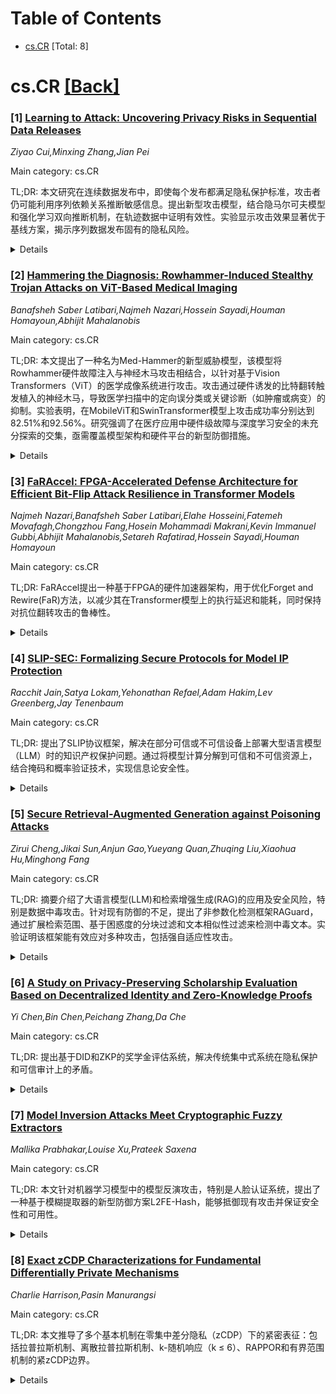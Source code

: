 <div id=toc></div>

# Table of Contents

- [cs.CR](#cs.CR) [Total: 8]


<div id='cs.CR'></div>

# cs.CR [[Back]](#toc)

### [1] [Learning to Attack: Uncovering Privacy Risks in Sequential Data Releases](https://arxiv.org/abs/2510.24807)
*Ziyao Cui,Minxing Zhang,Jian Pei*

Main category: cs.CR

TL;DR: 本文研究在连续数据发布中，即使每个发布都满足隐私保护标准，攻击者仍可能利用序列依赖关系推断敏感信息。提出新型攻击模型，结合隐马尔可夫模型和强化学习双向推断机制，在轨迹数据中证明有效性。实验显示攻击效果显著优于基线方案，揭示序列数据发布固有的隐私风险。


<details>
  <summary>Details</summary>
Motivation: 现实应用常需连续发布数据，而现有隐私保护技术主要针对单次发布。文章揭示一个关键漏洞：即使每次发布独立满足隐私要求（如差分隐私），攻击者仍能利用多轮发布间的时序相关性推断敏感信息，以往研究对此关注不足。

Method: 提出新型攻击框架，核心设计是将序列数据建模为隐马尔可夫过程，并采用强化学习驱动双向推理引擎（可同步利用历史与未来观测值）。在轨迹隐私场景中实例化该模型：将敏感位置作为隐藏状态，公开轨迹点为观测值，通过双向Viterbi算法推断用户真实位置。

Result: 在Geolife、Porto Taxi和SynMob数据集上验证：1) 攻击模型对敏感位置的推断准确率比单次发布攻击基线提升28-41%；2) 双向推理机制较单向模型提升16-23%准确率；3) 即使个体发布满足ε=1.0微分隐私，连续发布仍导致实际隐私预算膨胀至ε>4.0。

Conclusion: 时序相关性使连续数据发布面临新型复合隐私风险，需开发时间感知的隐私保护机制（如时序差分隐私、序列混淆策略）。实验证明双向依赖建模是隐私攻击的有效范式，该范式适用于医疗、金融等连续发布场景的隐私评估。

Abstract: Privacy concerns have become increasingly critical in modern AI and data
science applications, where sensitive information is collected, analyzed, and
shared across diverse domains such as healthcare, finance, and mobility. While
prior research has focused on protecting privacy in a single data release, many
real-world systems operate under sequential or continuous data publishing,
where the same or related data are released over time. Such sequential
disclosures introduce new vulnerabilities, as temporal correlations across
releases may enable adversaries to infer sensitive information that remains
hidden in any individual release. In this paper, we investigate whether an
attacker can compromise privacy in sequential data releases by exploiting
dependencies between consecutive publications, even when each individual
release satisfies standard privacy guarantees. To this end, we propose a novel
attack model that captures these sequential dependencies by integrating a
Hidden Markov Model with a reinforcement learning-based bi-directional
inference mechanism. This enables the attacker to leverage both earlier and
later observations in the sequence to infer private information. We instantiate
our framework in the context of trajectory data, demonstrating how an adversary
can recover sensitive locations from sequential mobility datasets. Extensive
experiments on Geolife, Porto Taxi, and SynMob datasets show that our model
consistently outperforms baseline approaches that treat each release
independently. The results reveal a fundamental privacy risk inherent to
sequential data publishing, where individually protected releases can
collectively leak sensitive information when analyzed temporally. These
findings underscore the need for new privacy-preserving frameworks that
explicitly model temporal dependencies, such as time-aware differential privacy
or sequential data obfuscation strategies.

</details>


### [2] [Hammering the Diagnosis: Rowhammer-Induced Stealthy Trojan Attacks on ViT-Based Medical Imaging](https://arxiv.org/abs/2510.24976)
*Banafsheh Saber Latibari,Najmeh Nazari,Hossein Sayadi,Houman Homayoun,Abhijit Mahalanobis*

Main category: cs.CR

TL;DR: 本文提出了一种名为Med-Hammer的新型威胁模型，该模型将Rowhammer硬件故障注入与神经木马攻击相结合，以针对基于Vision Transformers（ViT）的医学成像系统进行攻击。攻击通过硬件诱发的比特翻转触发植入的神经木马，导致医学扫描中的定向误分类或关键诊断（如肿瘤或病变）的抑制。实验表明，在MobileViT和SwinTransformer模型上攻击成功率分别达到82.51%和92.56%。研究强调了在医疗应用中硬件级故障与深度学习安全的未充分探索的交集，亟需覆盖模型架构和硬件平台的新型防御措施。


<details>
  <summary>Details</summary>
Motivation: 当前视觉Transformer（ViT）在医学图像分析中表现出色，但其大型注意力驱动模型对硬件级攻击（如Rowhammer）具有脆弱性。医学诊断系统的安全至关重要，一旦被攻击可导致严重的临床误判（如忽略肿瘤）。现有研究较少关注硬件故障与深度学习安全在医疗应用中的交叉威胁。

Method: 提出了Med-Hammer威胁模型，将Rowhammer硬件故障注入技术与神经木马攻击结合：1）通过在ViT模型中植入神经木马（如加入对抗性触发器）；2）利用Rowhammer攻击在硬件层诱导可控比特翻转，激活木马触发器。实验使用ISIC、Brain Tumor和MedMNIST数据集，评估了不同ViT架构（MobileViT、SwinTransformer）在攻击下的表现，并分析了模型稀疏性、注意力权重分布及层特征数等架构特性对攻击有效性的影响。

Result: 攻击在MobileViT和SwinTransformer中成功率分别为82.51%和92.56%，表明硬件级攻击可有效触发模型内部木马实现定向误诊。关键发现：a）模型稀疏性越高，木马激活所需比特翻转越少；b）注意力权重集中的层更容易被扰动；c）底层特征层对硬件攻击更具敏感性。攻击具有隐蔽性（不破坏正常功能）且高针对性（如精准抑制病灶区域标识）。

Conclusion: Med-Hammer暴露了医学ViT模型在硬件层面的安全漏洞——微小的硬件故障可激活预埋木马导致灾难性误诊。此威胁兼具隐蔽性和高效性，且模型架构特性（如稀疏度）直接影响攻击难度。因此，必须联合优化模型结构（如注意力机制加固）与硬件平台防护（如内存纠错机制），构建医疗AI系统的端到端安全体系。该研究为医疗设备安全标准制定提供了重要启示。

Abstract: Vision Transformers (ViTs) have emerged as powerful architectures in medical
image analysis, excelling in tasks such as disease detection, segmentation, and
classification. However, their reliance on large, attention-driven models makes
them vulnerable to hardware-level attacks. In this paper, we propose a novel
threat model referred to as Med-Hammer that combines the Rowhammer hardware
fault injection with neural Trojan attacks to compromise the integrity of
ViT-based medical imaging systems. Specifically, we demonstrate how malicious
bit flips induced via Rowhammer can trigger implanted neural Trojans, leading
to targeted misclassification or suppression of critical diagnoses (e.g.,
tumors or lesions) in medical scans. Through extensive experiments on benchmark
medical imaging datasets such as ISIC, Brain Tumor, and MedMNIST, we show that
such attacks can remain stealthy while achieving high attack success rates
about 82.51% and 92.56% in MobileViT and SwinTransformer, respectively. We
further investigate how architectural properties, such as model sparsity,
attention weight distribution, and the number of features of the layer, impact
attack effectiveness. Our findings highlight a critical and underexplored
intersection between hardware-level faults and deep learning security in
healthcare applications, underscoring the urgent need for robust defenses
spanning both model architectures and underlying hardware platforms.

</details>


### [3] [FaRAccel: FPGA-Accelerated Defense Architecture for Efficient Bit-Flip Attack Resilience in Transformer Models](https://arxiv.org/abs/2510.24985)
*Najmeh Nazari,Banafsheh Saber Latibari,Elahe Hosseini,Fatemeh Movafagh,Chongzhou Fang,Hosein Mohammadi Makrani,Kevin Immanuel Gubbi,Abhijit Mahalanobis,Setareh Rafatirad,Hossein Sayadi,Houman Homayoun*

Main category: cs.CR

TL;DR: FaRAccel提出一种基于FPGA的硬件加速器架构，用于优化Forget and Rewire(FaR)方法，以减少其在Transformer模型上的执行延迟和能耗，同时保持对抗位翻转攻击的鲁棒性。


<details>
  <summary>Details</summary>
Motivation: FaR方法虽能有效防御位翻转攻击，但因其动态重连激活路径和缺乏硬件优化，在性能和内存开销上存在显著不足。

Method: 设计并实现在FPGA上的FaRAccel硬件架构，通过可重构逻辑实现动态激活重路由的卸载，以及轻量级存储重连配置以降低延迟和能耗。

Result: 实验表明FaRAccel在不同Transformer模型上显著减少了推理延迟并提高能效，同时保持了原始FaR的防御鲁棒性。

Conclusion: FaRAccel首次在硬件层面加速Transformer的位翻转攻击防御，弥合了算法鲁棒性与现实部署效率之间的鸿沟。

Abstract: Forget and Rewire (FaR) methodology has demonstrated strong resilience
against Bit-Flip Attacks (BFAs) on Transformer-based models by obfuscating
critical parameters through dynamic rewiring of linear layers. However, the
application of FaR introduces non-negligible performance and memory overheads,
primarily due to the runtime modification of activation pathways and the lack
of hardware-level optimization. To overcome these limitations, we propose
FaRAccel, a novel hardware accelerator architecture implemented on FPGA,
specifically designed to offload and optimize FaR operations. FaRAccel
integrates reconfigurable logic for dynamic activation rerouting, and
lightweight storage of rewiring configurations, enabling low-latency inference
with minimal energy overhead. We evaluate FaRAccel across a suite of
Transformer models and demonstrate substantial reductions in FaR inference
latency and improvement in energy efficiency, while maintaining the robustness
gains of the original FaR methodology. To the best of our knowledge, this is
the first hardware-accelerated defense against BFAs in Transformers,
effectively bridging the gap between algorithmic resilience and efficient
deployment on real-world AI platforms.

</details>


### [4] [SLIP-SEC: Formalizing Secure Protocols for Model IP Protection](https://arxiv.org/abs/2510.24999)
*Racchit Jain,Satya Lokam,Yehonathan Refael,Adam Hakim,Lev Greenberg,Jay Tenenbaum*

Main category: cs.CR

TL;DR: 提出了SLIP协议框架，解决在部分可信或不可信设备上部署大型语言模型（LLM）时的知识产权保护问题。通过将模型计算分解到可信和不可信资源上，结合掩码和概率验证技术，实现信息论安全性。


<details>
  <summary>Details</summary>
Motivation: LLMs作为重要知识产权，部署在部分可信设备存在被盗风险。需设计具有可证明安全保证的推理协议。

Method: 开发混合推理协议SLIP：将权重矩阵分解为加法形式，结合掩码和概率验证技术。协议在可信与不可信资源间分割计算。

Result: 理论证明协议在诚实但好奇的对抗者下具有信息论安全性，对恶意对抗者提供可忽略的可靠误差下的鲁棒性。

Conclusion: SLIP为LLM知识产权保护建立理论基础，包含精确协议定义和安全证明。完整方案通过配套论文补全实践验证。

Abstract: Large Language Models (LLMs) represent valuable intellectual property (IP),
reflecting significant investments in training data, compute, and expertise.
Deploying these models on partially trusted or insecure devices introduces
substantial risk of model theft, making it essential to design inference
protocols with provable security guarantees.
  We present the formal framework and security foundations of SLIP, a hybrid
inference protocol that splits model computation between a trusted and an
untrusted resource. We define and analyze the key notions of model
decomposition and hybrid inference protocols, and introduce formal properties
including safety, correctness, efficiency, and t-soundness. We construct secure
inference protocols based on additive decompositions of weight matrices,
combined with masking and probabilistic verification techniques. We prove that
these protocols achieve information-theoretic security against
honest-but-curious adversaries, and provide robustness against malicious
adversaries with negligible soundness error.
  This paper focuses on the theoretical underpinnings of SLIP: precise
definitions, formal protocols, and proofs of security. Empirical validation and
decomposition heuristics appear in the companion SLIP paper. Together, the two
works provide a complete account of securing LLM IP via hybrid inference,
bridging both practice and theory.

</details>


### [5] [Secure Retrieval-Augmented Generation against Poisoning Attacks](https://arxiv.org/abs/2510.25025)
*Zirui Cheng,Jikai Sun,Anjun Gao,Yueyang Quan,Zhuqing Liu,Xiaohua Hu,Minghong Fang*

Main category: cs.CR

TL;DR: 摘要介绍了大语言模型(LLM)和检索增强生成(RAG)的应用及安全风险，特别是数据中毒攻击。针对现有防御的不足，提出了非参数化检测框架RAGuard，通过扩展检索范围、基于困惑度的分块过滤和文本相似性过滤来检测中毒文本。实验证明该框架能有效应对多种攻击，包括强自适应性攻击。


<details>
  <summary>Details</summary>
Motivation: RAG引入外部知识以增强LLM能力时可能遭遇数据中毒攻击——攻击者向知识库注入有毒文本来操纵输出。现有防御难以应对高级攻击，因此需要新型检测机制。

Method: 提出RAGuard框架：1) 扩展检索范围，提高纯净文本比例；2) 分块困惑度过滤检测异常；3) 文本相似度过滤标记高度相似内容。该框架不依赖可训练参数。

Result: 在大规模数据集实验中，RAGuard成功检测并缓解了包括强自适应攻击在内的多种数据中毒攻击，验证了有效性。

Conclusion: RAGuard作为非参数化解决方案，显著提升了RAG系统抵御恶意数据中毒的能力，且实验证明其鲁棒性。

Abstract: Large language models (LLMs) have transformed natural language processing
(NLP), enabling applications from content generation to decision support.
Retrieval-Augmented Generation (RAG) improves LLMs by incorporating external
knowledge but also introduces security risks, particularly from data poisoning,
where the attacker injects poisoned texts into the knowledge database to
manipulate system outputs. While various defenses have been proposed, they
often struggle against advanced attacks. To address this, we introduce RAGuard,
a detection framework designed to identify poisoned texts. RAGuard first
expands the retrieval scope to increase the proportion of clean texts, reducing
the likelihood of retrieving poisoned content. It then applies chunk-wise
perplexity filtering to detect abnormal variations and text similarity
filtering to flag highly similar texts. This non-parametric approach enhances
RAG security, and experiments on large-scale datasets demonstrate its
effectiveness in detecting and mitigating poisoning attacks, including strong
adaptive attacks.

</details>


### [6] [A Study on Privacy-Preserving Scholarship Evaluation Based on Decentralized Identity and Zero-Knowledge Proofs](https://arxiv.org/abs/2510.25477)
*Yi Chen,Bin Chen,Peichang Zhang,Da Che*

Main category: cs.CR

TL;DR: 提出基于DID和ZKP的奖学金评估系统，解决传统集中式系统在隐私保护和可信审计上的矛盾。


<details>
  <summary>Details</summary>
Motivation: 传统奖学金评估需提交详细学术记录，存在数据泄露和滥用风险，难以兼顾隐私保护与透明审计。

Method: 利用链下聚合的多维零知识证明，智能合约匿名验证评估标准符合性，不泄露原始数据。

Result: 实验证明该系统自动化高效且最大程度保护学生隐私与数据完整性。

Conclusion: 为高校奖学金提供实用可信的技术方案，实现隐私与透明度的平衡。

Abstract: Traditional centralized scholarship evaluation processes typically require
students to submit detailed academic records and qualification information,
which exposes them to risks of data leakage and misuse, making it difficult to
simultaneously ensure privacy protection and transparent auditability. To
address these challenges, this paper proposes a scholarship evaluation system
based on Decentralized Identity (DID) and Zero-Knowledge Proofs (ZKP). The
system aggregates multidimensional ZKPs off-chain, and smart contracts verify
compliance with evaluation criteria without revealing raw scores or
computational details. Experimental results demonstrate that the proposed
solution not only automates the evaluation efficiently but also maximally
preserves student privacy and data integrity, offering a practical and
trustworthy technical paradigm for higher education scholarship programs.

</details>


### [7] [Model Inversion Attacks Meet Cryptographic Fuzzy Extractors](https://arxiv.org/abs/2510.25687)
*Mallika Prabhakar,Louise Xu,Prateek Saxena*

Main category: cs.CR

TL;DR: 本文针对机器学习模型中的模型反演攻击，特别是人脸认证系统，提出了一种基于模糊提取器的新型防御方案L2FE-Hash，能够抵御现有攻击并保证安全性和可用性。


<details>
  <summary>Details</summary>
Motivation: 现有的人脸认证系统存储的嵌入向量一旦泄露，易受模型反演攻击（如PIPE攻击成功率超89%），而现有防御缺乏系统性保障且现有模糊提取器不适用于ML场景。

Method: 首次将模型反演防御与密码学模糊提取器理论连接，提出L2FE-Hash方案：支持标准欧氏距离比较器，无需重训练模型，提供形式化计算安全保证。

Result: 理论证明L2FE-Hash在极端威胁模型下的安全性，实验显示其在人脸认证中保持高精度（如FAR/FRR在可接受范围），并使PIPE等攻击成功率降至接近0。

Conclusion: L2FE-Hash是首个适用于ML系统的模糊提取器，提供攻击无关的防御能力，可无缝集成到现有人脸认证系统，彻底解决嵌入向量泄露导致的隐私风险。

Abstract: Model inversion attacks pose an open challenge to privacy-sensitive
applications that use machine learning (ML) models. For example, face
authentication systems use modern ML models to compute embedding vectors from
face images of the enrolled users and store them. If leaked, inversion attacks
can accurately reconstruct user faces from the leaked vectors. There is no
systematic characterization of properties needed in an ideal defense against
model inversion, even for the canonical example application of a face
authentication system susceptible to data breaches, despite a decade of
best-effort solutions.
  In this paper, we formalize the desired properties of a provably strong
defense against model inversion and connect it, for the first time, to the
cryptographic concept of fuzzy extractors. We further show that existing fuzzy
extractors are insecure for use in ML-based face authentication. We do so
through a new model inversion attack called PIPE, which achieves a success rate
of over 89% in most cases against prior schemes. We then propose L2FE-Hash, the
first candidate fuzzy extractor which supports standard Euclidean distance
comparators as needed in many ML-based applications, including face
authentication. We formally characterize its computational security guarantees,
even in the extreme threat model of full breach of stored secrets, and
empirically show its usable accuracy in face authentication for practical face
distributions. It offers attack-agnostic security without requiring any
re-training of the ML model it protects. Empirically, it nullifies both prior
state-of-the-art inversion attacks as well as our new PIPE attack.

</details>


### [8] [Exact zCDP Characterizations for Fundamental Differentially Private Mechanisms](https://arxiv.org/abs/2510.25746)
*Charlie Harrison,Pasin Manurangsi*

Main category: cs.CR

TL;DR: 本文推导了多个基本机制在零集中差分隐私（zCDP）下的紧密表征：包括拉普拉斯机制、离散拉普拉斯机制、k-随机响应（k ≤ 6）、RAPPOR和有界范围机制的紧zCDP边界。


<details>
  <summary>Details</summary>
Motivation: 现有ε-DP到zCDP的转换仅适用于最坏情况机制，而许多常见算法实际满足更强保障。本文旨在填补这一差距，为关键机制提供精确的zCDP边界以优化隐私分析。

Method: 通过数学推导严格证明各机制的紧zCDP边界：利用概率分布特性分析拉普拉斯机制，组合优化解决离散机制（如k-RR），并通过统计工具处理RAPPOR与有界范围机制。

Result: 首次给出ε-DP拉普拉斯机制的精确zCDP边界（ε + e^−ε − 1），证实了Wang猜想；同时获得离散拉普拉斯、k-RR（k≤6）、RAPPOR与最坏有界范围机制的紧边界。

Conclusion: 核心机制的实际zCDP保障远超通用转换结果，精确边界可显著改善隐私预算分配。此工作为构建高效zCDP组合提供了理论工具。

Abstract: Zero-concentrated differential privacy (zCDP) is a variant of differential
privacy (DP) that is widely used partly thanks to its nice composition
property. While a tight conversion from $\epsilon$-DP to zCDP exists for the
worst-case mechanism, many common algorithms satisfy stronger guarantees. In
this work, we derive tight zCDP characterizations for several fundamental
mechanisms. We prove that the tight zCDP bound for the $\epsilon$-DP Laplace
mechanism is exactly $\epsilon + e^{-\epsilon} - 1$, confirming a recent
conjecture by Wang (2022). We further provide tight bounds for the discrete
Laplace mechanism, $k$-Randomized Response (for $k \leq 6$), and RAPPOR.
Lastly, we also provide a tight zCDP bound for the worst case bounded range
mechanism.

</details>
